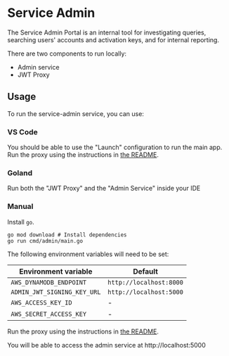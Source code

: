 # Service Admin

The Service Admin Portal is an internal tool for investigating queries, searching users' accounts and activation keys, and for internal reporting.

There are two components to run locally:

- Admin service
- JWT Proxy

## Usage

To run the service-admin service, you can use:

### VS Code

You should be able to use the "Launch" configuration to run the main app.
Run the proxy using the instructions in [the README](./proxy/README.md).

### Goland

Run both the "JWT Proxy" and the "Admin Service" inside your IDE

### Manual

Install `go`.

```shell
go mod download # Install dependencies
go run cmd/admin/main.go
```

The following environment variables will need to be set:

| Environment variable | Default |
|---|---------|
| `AWS_DYNAMODB_ENDPOINT` | `http://localhost:8000` |
| `ADMIN_JWT_SIGNING_KEY_URL` | `http://localhost:5000` |
| `AWS_ACCESS_KEY_ID` | - |
| `AWS_SECRET_ACCESS_KEY` | - |

Run the proxy using the instructions in [the README](./proxy/README.md).

You will be able to access the admin service at http://localhost:5000